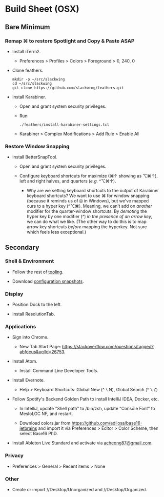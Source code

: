# Build Sheet (OSX)

## Bare Minimum

### Remap ⌘ to restore Spotlight and Copy & Paste ASAP

- Install iTerm2.

    - Preferences > Profiles > Colors > Foreground > 0, 240, 0


- Clone feathers.

      mkdir -p ~/src/slackwing
      cd ~/src/slackwing
      git clone https://github.com/slackwing/feathers.git


- Install Karabiner.

    - Open and grant system security privileges.

    - Run

          ./feathers/install-karabiner-settings.tcl

    - Karabiner > Complex Modifications > Add Rule > Enable All


### Restore Window Snapping

- Install BetterSnapTool.

    - Open and grant system security privileges.

    - Configure keyboard shortcuts for maximize (⌘↑ showing as ⌥⌘↑), left and right halves, and quarters (_e.g._ ^⌥⌘↑).

        - Why are we setting keyboard shortcuts to the output of Karabiner keyboard shortcuts? We want to use ⌘ for window snapping (because it reminds us of ⊞ in Windows), but we've mapped ours to a hyper key (^⌥⌘). Meaning, we can't add on _another_ modifier for the quarter-window shortcuts. By _demoting_ the hyper key by one modifier (^) _in the presence of an arrow key_, we can do what we like. (The other way to do this is to map arrow key shortcuts _before_ mapping the hyperkey. Not sure which feels less exceptional.)

## Secondary

### Shell & Environment

- Follow the rest of [tooling](https://github.com/slackwing/feathers/tree/master/tooling).

- Download [configuration snapshots](https://github.com/slackwing/feathers/tree/master/tooling/snapshots).

### Display

- Position Dock to the left.

- Install ResolutionTab.

### Applications

- Sign into Chrome.

    - New Tab Start Page: https://stackoverflow.com/questions/tagged?abfocus&uqlId=26753.


- Install Atom.

    - Install Command Line Developer Tools.


- Install Evernote.

    - Help > Keyboard Shortcuts: Global New (^⌥N), Global Search (^⌥Z)


- Follow Spotify's Backend Golden Path to install IntelliJ IDEA, Docker, etc.

    - In IntelliJ, update "Shell path" to /bin/zsh, update "Console Font" to MesloLGC NF, and restart.

    - Download colors.jar from https://github.com/adilosa/base16-jetbrains and import it via Preferences > Editor > Color Scheme, then select Base16 PhD.


- Install Ableton Live Standard and activate via acheong87@gmail.com.

### Privacy

- Preferences > General > Recent items > None

### Other

- Create or import //Desktop/Unorganized and //Desktop/Organized.
